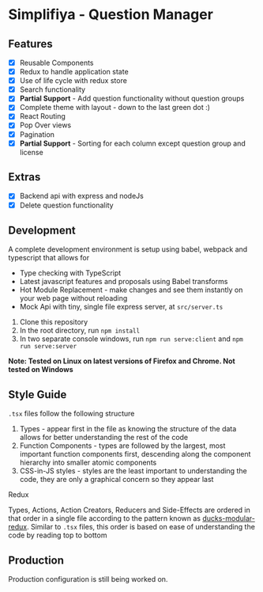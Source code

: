 # Simplifiya - Question Manager

## Features

 - [x] Reusable Components
 - [x] Redux to handle application state
 - [x] Use of life cycle with redux store
 - [x] Search functionality
 - [x] **Partial Support** - Add question functionality without question groups
 - [x] Complete theme with layout - down to the last green dot :)
 - [x] React Routing
 - [x] Pop Over views
 - [x] Pagination
 - [x] **Partial Support** - Sorting for each column except question group and license
 
## Extras
 
 - [x] Backend api with express and nodeJs
 - [x] Delete question functionality
 
## Development

A complete development environment is setup using babel, webpack and typescript that allows for

 - Type checking with TypeScript
 - Latest javascript features and proposals using Babel transforms
 - Hot Module Replacement - make changes and see them instantly on your web page without reloading
 - Mock Api with tiny, single file express server, at `src/server.ts`
 

 1. Clone this repository
 2. In the root directory, run `npm install`
 3. In two separate console windows, run `npm run serve:client` and `npm run serve:server`

**Note: Tested on Linux on latest versions of Firefox and Chrome. Not tested on Windows**

## Style Guide

`.tsx` files follow the following structure

 1. Types - appear first in the file as knowing the structure of the data allows for better understanding the rest of the code
 2. Function Components - types are followed by the largest, most important function components first, descending along the component hierarchy into smaller atomic components
 3. CSS-in-JS styles - styles are the least important to understanding the code, they are only a graphical concern so they appear last
 
Redux

 Types, Actions, Action Creators, Reducers and Side-Effects are ordered in that order in a single file according to the pattern known as [ducks-modular-redux](https://github.com/erikras/ducks-modular-redux). Similar to `.tsx` files, this order is based on ease of understanding the code by reading top to bottom    


## Production

Production configuration is still being worked on.
